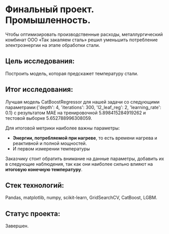 # Финальный проект. Промышленность.

Чтобы оптимизировать производственные расходы, металлургический комбинат ООО «Так закаляем сталь» решил уменьшить потребление электроэнергии на этапе обработки стали.

## Цель исследования:

Построить модель, которая предскажет температуру стали.

## Итог исследования:

Лучшая модель CatBoostRegressor для нашей задачи  со следующими параметрами:{'depth': 4, 'iterations': 300, 'l2_leaf_reg': 2, 'learning_rate': 0.1} c результатом МАЕ на тренировочной 5.898415284919262 и тестовой выборке 5.652788996308059.

Для итоговой метрики наиболее важны параметры:

* **Энергии, потребляемой при нагреве**, то есть времени нагрева и реактивной и полной мощностей.
* И первом измерении температуры

Заказчику стоит обратить внимание на данные параметры, добавить их в следующие наблюдения, так как они наиболее сильно влияют на **итоговую конечную температуру**.

## Стек технологий:

Pandas, matplotlib, numpy, scikit-learn, GridSearchCV, CatBoost, LGBM.

## Статус проекта:

Завершен.